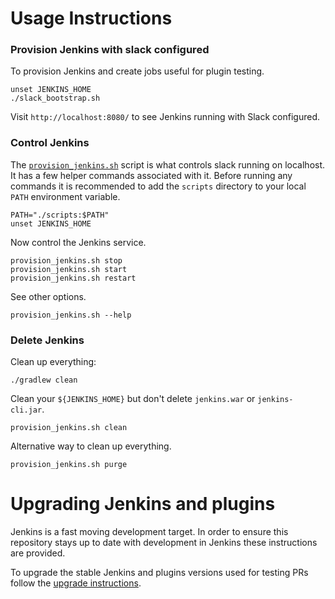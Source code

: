 # Usage Instructions

### Provision Jenkins with slack configured

To provision Jenkins and create jobs useful for plugin testing.

    unset JENKINS_HOME
    ./slack_bootstrap.sh

Visit `http://localhost:8080/` to see Jenkins running with Slack configured.

### Control Jenkins

The [`provision_jenkins.sh`](scripts/provision_jenkins.sh) script is what
controls slack running on localhost.  It has a few helper commands associated
with it.  Before running any commands it is recommended to add the `scripts`
directory to your local `PATH` environment variable.

    PATH="./scripts:$PATH"
    unset JENKINS_HOME

Now control the Jenkins service.

    provision_jenkins.sh stop
    provision_jenkins.sh start
    provision_jenkins.sh restart


See other options.

    provision_jenkins.sh --help

### Delete Jenkins

Clean up everything:

    ./gradlew clean

Clean your `${JENKINS_HOME}` but don't delete `jenkins.war` or
`jenkins-cli.jar`.

    provision_jenkins.sh clean

Alternative way to clean up everything.

    provision_jenkins.sh purge

# Upgrading Jenkins and plugins

Jenkins is a fast moving development target.  In order to ensure this repository
stays up to date with development in Jenkins these instructions are provided.

To upgrade the stable Jenkins and plugins versions used for testing PRs follow
the [upgrade instructions](scripts/upgrade/README.md).
